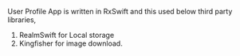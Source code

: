 User Profile App is written in RxSwift and this used below third party libraries,

1. RealmSwift for Local storage 
2. Kingfisher for image download.
